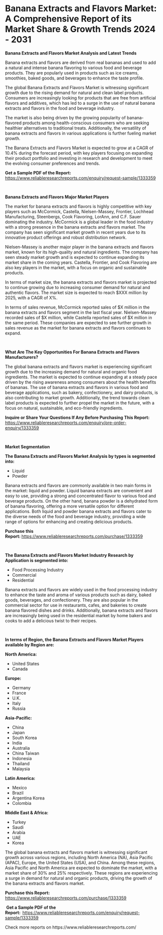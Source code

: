 <p><h1>Banana Extracts and Flavors Market: A Comprehensive Report of its Market Share & Growth Trends 2024 - 2031</h1></p><p><strong>Banana Extracts and Flavors Market Analysis and Latest Trends</strong></p>
<p><p>Banana extracts and flavors are derived from real bananas and used to add a natural and intense banana flavoring to various food and beverage products. They are popularly used in products such as ice creams, smoothies, baked goods, and beverages to enhance the taste profile. </p><p>The global Banana Extracts and Flavors Market is witnessing significant growth due to the rising demand for natural and clean label products. Consumers are increasingly looking for products that are free from artificial flavors and additives, which has led to a surge in the use of natural banana extracts and flavors in the food and beverage industry. </p><p>The market is also being driven by the growing popularity of banana-flavored products among health-conscious consumers who are seeking healthier alternatives to traditional treats. Additionally, the versatility of banana extracts and flavors in various applications is further fueling market growth.</p><p>The Banana Extracts and Flavors Market is expected to grow at a CAGR of 10.4% during the forecast period, with key players focusing on expanding their product portfolio and investing in research and development to meet the evolving consumer preferences and trends.</p></p>
<p><strong>Get a Sample PDF of the Report:&nbsp;</strong> <a href="https://www.reliableresearchreports.com/enquiry/request-sample/1333359">https://www.reliableresearchreports.com/enquiry/request-sample/1333359</a></p>
<p>&nbsp;</p>
<p><strong>Banana Extracts and Flavors Major Market Players</strong></p>
<p><p>The market for banana extracts and flavors is highly competitive with key players such as McCormick, Castella, Nielsen-Massey, Frontier, Lochhead Manufacturing, Steenbergs, Cook Flavoring, LorAnn, and C.F. Sauer dominating the industry. McCormick is a global leader in the food industry with a strong presence in the banana extracts and flavors market. The company has seen significant market growth in recent years due to its innovative product offerings and robust distribution network.</p><p>Nielsen-Massey is another major player in the banana extracts and flavors market, known for its high-quality and natural ingredients. The company has seen steady market growth and is expected to continue expanding its market share in the coming years. Castella, Frontier, and Cook Flavoring are also key players in the market, with a focus on organic and sustainable products.</p><p>In terms of market size, the banana extracts and flavors market is projected to continue growing due to increasing consumer demand for natural and authentic flavors. The market size is expected to reach $XXX million by 2025, with a CAGR of X%.</p><p>In terms of sales revenue, McCormick reported sales of $X million in the banana extracts and flavors segment in the last fiscal year. Nielsen-Massey recorded sales of $X million, while Castella reported sales of $X million in the same period. These companies are expected to see further growth in sales revenue as the market for banana extracts and flavors continues to expand.</p></p>
<p>&nbsp;</p>
<p><strong>What Are The Key Opportunities For Banana Extracts and Flavors Manufacturers?</strong></p>
<p><p>The global banana extracts and flavors market is experiencing significant growth due to the increasing demand for natural and organic food ingredients. The market is expected to continue expanding at a steady pace driven by the rising awareness among consumers about the health benefits of bananas. The use of banana extracts and flavors in various food and beverage applications, such as bakery, confectionery, and dairy products, is also contributing to market growth. Additionally, the trend towards clean label products is expected to further propel the market in the future, with a focus on natural, sustainable, and eco-friendly ingredients.</p></p>
<p><strong>Inquire or Share Your Questions If Any Before Purchasing This Report:</strong> <a href="https://www.reliableresearchreports.com/enquiry/pre-order-enquiry/1333359">https://www.reliableresearchreports.com/enquiry/pre-order-enquiry/1333359</a></p>
<p>&nbsp;</p>
<p><strong>Market Segmentation</strong></p>
<p><strong>The Banana Extracts and Flavors Market Analysis by types is segmented into:</strong></p>
<p><ul><li>Liquid</li><li>Powder</li></ul></p>
<p><p>Banana extracts and flavors are commonly available in two main forms in the market: liquid and powder. Liquid banana extracts are convenient and easy to use, providing a strong and concentrated flavor to various food and beverage products. On the other hand, banana powder is a dehydrated form of banana flavoring, offering a more versatile option for different applications. Both liquid and powder banana extracts and flavors cater to the diverse needs of the food and beverage industry, providing a wide range of options for enhancing and creating delicious products.</p></p>
<p><strong>Purchase this Report:&nbsp;</strong><a href="https://www.reliableresearchreports.com/purchase/1333359">https://www.reliableresearchreports.com/purchase/1333359</a></p>
<p>&nbsp;</p>
<p><strong>The Banana Extracts and Flavors Market Industry Research by Application is segmented into:</strong></p>
<p><ul><li>Food Processing Industry</li><li>Commercial</li><li>Residential</li></ul></p>
<p><p>Banana extracts and flavors are widely used in the food processing industry to enhance the taste and aroma of various products such as dairy, baked goods, beverages, and confectionery. They are also popular in the commercial sector for use in restaurants, cafes, and bakeries to create banana flavored dishes and drinks. Additionally, banana extracts and flavors are increasingly being used in the residential market by home bakers and cooks to add a delicious twist to their recipes.</p></p>
<p>&nbsp;</p>
<p><strong>In terms of Region, the Banana Extracts and Flavors Market Players available by Region are:</strong></p>
<p>
    <p> <strong> North America: </strong>
        <ul>
            <li>United States</li>
            <li>Canada</li>
        </ul>
        </p> 
    <p> <strong> Europe: </strong>
        <ul>
            <li>Germany</li>
            <li>France</li>
            <li>U.K.</li>
            <li>Italy</li>
            <li>Russia</li>
        </ul>
        </p> 
    <p> <strong> Asia-Pacific: </strong>
        <ul>
            <li>China</li>
            <li>Japan</li>
            <li>South Korea</li>
            <li>India</li>
            <li>Australia</li>
            <li>China Taiwan</li>
            <li>Indonesia</li>
            <li>Thailand</li>
            <li>Malaysia</li>
        </ul>
        </p> 
    <p> <strong> Latin America: </strong>
        <ul>
            <li>Mexico</li>
            <li>Brazil</li>
            <li>Argentina Korea</li>
            <li>Colombia</li>
        </ul>
        </p> 
    <p> <strong> Middle East & Africa: </strong>
        <ul>
            <li>Turkey</li>
            <li>Saudi</li>
            <li>Arabia</li>
            <li>UAE</li>
            <li>Korea</li>
        </ul>
    </p>
    </p>
<p><p>The global banana extracts and flavors market is witnessing significant growth across various regions, including North America (NA), Asia Pacific (APAC), Europe, the United States (USA), and China. Among these regions, Asia Pacific and North America are expected to dominate the market, with a market share of 30% and 25% respectively. These regions are experiencing a surge in demand for natural and organic products, driving the growth of the banana extracts and flavors market.</p></p>
<p><strong>Purchase this Report: </strong><a href="https://www.reliableresearchreports.com/purchase/1333359">https://www.reliableresearchreports.com/purchase/1333359</a></p>
<p>&nbsp;<strong>Get a Sample PDF of the Report:&nbsp;&nbsp;</strong><a href="https://www.reliableresearchreports.com/enquiry/request-sample/1333359">https://www.reliableresearchreports.com/enquiry/request-sample/1333359</a></p>
<p><strong></strong></p>
<p>Check more reports on https://www.reliableresearchreports.com/</p>